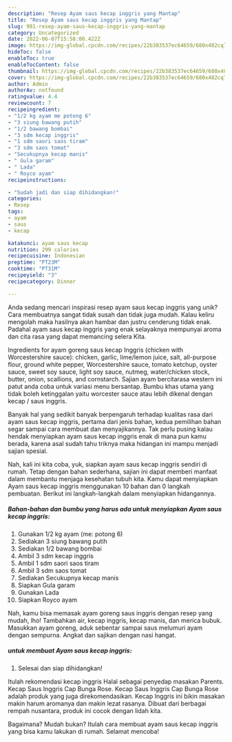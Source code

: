 ```yaml
---
description: "Resep Ayam saus kecap inggris yang Mantap"
title: "Resep Ayam saus kecap inggris yang Mantap"
slug: 981-resep-ayam-saus-kecap-inggris-yang-mantap
category: Uncategorized
date: 2022-06-07T15:58:00.422Z
image: https://img-global.cpcdn.com/recipes/22b383537ec64659/680x482cq70/ayam-saus-kecap-inggris-foto-resep-utama.jpg
hideToc: false
enableToc: true
enableTocContent: false
thumbnail: https://img-global.cpcdn.com/recipes/22b383537ec64659/680x482cq70/ayam-saus-kecap-inggris-foto-resep-utama.jpg
cover: https://img-global.cpcdn.com/recipes/22b383537ec64659/680x482cq70/ayam-saus-kecap-inggris-foto-resep-utama.jpg
author: Admin
authorAv: notfound
ratingvalue: 4.4
reviewcount: 7
recipeingredient:
- "1/2 kg ayam me potong 6"
- "3 siung bawang putih"
- "1/2 bawang bombai"
- "3 sdm kecap inggris"
- "1 sdm saori saos tiram"
- "3 sdm saos tomat"
- "Secukupnya kecap manis"
- " Gula garam"
- " Lada"
- " Royco ayam"
recipeinstructions:

- "Sudah jadi dan siap dihidangkan!"
categories:
- Resep
tags:
- ayam
- saus
- kecap

katakunci: ayam saus kecap 
nutrition: 299 calories
recipecuisine: Indonesian
preptime: "PT23M"
cooktime: "PT31M"
recipeyield: "3"
recipecategory: Dinner

---
```





Anda sedang mencari inspirasi resep ayam saus kecap inggris yang unik? Cara membuatnya sangat tidak susah dan tidak juga mudah. Kalau keliru mengolah maka hasilnya akan hambar dan justru cenderung tidak enak. Padahal ayam saus kecap inggris yang enak selayaknya mempunyai aroma dan cita rasa yang dapat memancing selera Kita.





Ingredients for ayam goreng saus kecap Inggris (chicken with Worcestershire sauce): chicken, garlic, lime/lemon juice, salt, all-purpose flour, ground white pepper, Worcestershire sauce, tomato ketchup, oyster sauce, sweet soy sauce, light soy sauce, nutmeg, water/chicken stock, butter, onion, scallions, and cornstarch. Sajian ayam bercitarasa western ini patut anda coba untuk variasi menu bersantap. Bumbu khas utama yang tidak boleh ketinggalan yaitu worcester sauce atau lebih dikenal dengan kecap / saus inggris.

Banyak hal yang sedikit banyak berpengaruh terhadap kualitas rasa dari ayam saus kecap inggris, pertama dari jenis bahan, kedua pemilihan bahan segar sampai cara membuat dan menyajikannya. Tak perlu pusing kalau hendak menyiapkan ayam saus kecap inggris enak di mana pun kamu berada, karena asal sudah tahu triknya maka hidangan ini mampu menjadi sajian spesial.






Nah, kali ini kita coba, yuk, siapkan ayam saus kecap inggris sendiri di rumah. Tetap dengan bahan sederhana, sajian ini dapat memberi manfaat dalam membantu menjaga kesehatan tubuh kita. Kamu dapat menyiapkan Ayam saus kecap inggris menggunakan 10 bahan dan 0 langkah pembuatan. Berikut ini langkah-langkah dalam menyiapkan hidangannya.

<!--inarticleads1-->

##### Bahan-bahan dan bumbu yang harus ada untuk menyiapkan Ayam saus kecap inggris:

1. Gunakan 1/2 kg ayam (me: potong 6)
1. Sediakan 3 siung bawang putih
1. Sediakan 1/2 bawang bombai
1. Ambil 3 sdm kecap inggris
1. Ambil 1 sdm saori saos tiram
1. Ambil 3 sdm saos tomat
1. Sediakan Secukupnya kecap manis
1. Siapkan  Gula garam
1. Gunakan  Lada
1. Siapkan  Royco ayam


Nah, kamu bisa memasak ayam goreng saus inggris dengan resep yang mudah, lho! Tambahkan air, kecap inggris, kecap manis, dan merica bubuk. Masukkan ayam goreng, aduk sebentar sampai saus melumuri ayam dengan sempurna. Angkat dan sajikan dengan nasi hangat. 

<!--inarticleads2-->

#####  untuk membuat Ayam saus kecap inggris:


1. Selesai dan siap dihidangkan!

Itulah rekomendasi kecap inggris Halal sebagai penyedap masakan Parents. Kecap Saus Inggris Cap Bunga Rose. Kecap Saus Inggris Cap Bunga Rose adalah produk yang juga direkomendasikan. Kecap Inggris ini bikin masakan makin harum aromanya dan makin lezat rasanya. Dibuat dari berbagai rempah nusantara, produk ini cocok dengan lidah kita. 

Bagaimana? Mudah bukan? Itulah cara membuat ayam saus kecap inggris yang bisa kamu lakukan di rumah. Selamat mencoba!
